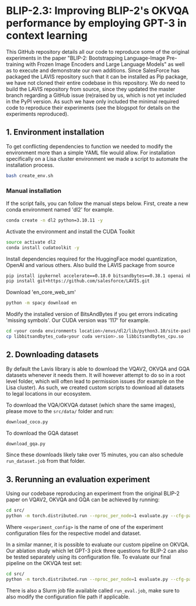# BLIP-2.3: Improving BLIP-2's OKVQA performance by employing GPT-3 in context learning
This GitHub repository details all our code to reproduce some of the original experiments in the paper "BLIP-2: Bootstrapping Language-Image Pre-training with Frozen Image Encoders and Large Language Models" 
as well as to execute and demonstrate our own additions. Since SalesForce has packaged the LAVIS repository such that it can be installed as Pip package, we have not cloned their entire codebase in this repository.
We do need to build the LAVIS repository from source, since they updated the master branch regarding a GitHub issue (re)raised by us, which is not yet included in the PyPI version.
As such we have only included the minimal required code to reproduce their experiments (see the blogspot for details on the experiments reproduced). 

## 1. Environment installation
To get conflicting dependencies to function we needed to modify the environment more than a simple YAML file would allow.
For installation specifically on a Lisa cluster environment we made a script to automate the installation process.
```bash
bash create_env.sh
```
### Manual installation
If the script fails, you can follow the manual steps below. First, create a new conda environment named 'dl2' for example.
```bash
conda create -n dl2 python=3.10.11 -y
```
Activate the environment and install the CUDA Toolkit
```bash
source activate dl2
conda install cudatoolkit -y
```

Install dependencies required for the HuggingFace model quantization, OpenAI and various others. Also build the LAVIS package from source
```bash
pip install ipykernel accelerate==0.18.0 bitsandbytes==0.38.1 openai nbconvert
pip install git+https://github.com/salesforce/LAVIS.git
```

Download 'en_core_web_sm'
```bash
python -m spacy download en
```

Modify the installed version of BitsAndBytes if you get errors indicating 'missing symbols'. Our CUDA version was '117' for example.
```bash
cd <your conda environments location>/envs/dl2/lib/python3.10/site-packages/bitsandbytes
cp libbitsandbytes_cuda<your cuda version>.so libbitsandbytes_cpu.so
```

## 2. Downloading datasets
By default the Lavis library is able to download the VQAV2, OKVQA and GQA datasets whenever it needs them. It will however attempt to do so in a root level folder, which will often lead to permission issues (for example on the Lisa cluster). As such, we created custom scripts to download all datasets to legal locations in our ecosystem.

To download the VQA/OKVQA dataset (which share the same images), please move to the `src/data/` folder and run:
```bash
download_coco.py
```
To download the GQA dataset
```bash
download_gqa.py
```

Since these downloads likely take over 15 minutes, you can also schedule `run_dataset.job` from that folder.

## 3. Rerunning an evaluation experiment
Using our codebase reproducing an experiment from the original BLIP-2 paper on VQAV2, OKVQA and GQA can be achieved by running:
```bash
cd src/
python -m torch.distributed.run --nproc_per_node=1 evaluate.py --cfg-path reproducing/configs/<experiment_config>.yaml 
```
Where `<experiment_config>` is the name of one of the experiment configuration files for the respective model and dataset.

In a similar manner, it is possible to evaluate our custom pipeline on OKVQA. Our ablation study which let GPT-3 pick three questions for BLIP-2 can also be tested separately using its configuration file. To evaluate our final pipeline on the OKVQA test set:
```bash
cd src/
python -m torch.distributed.run --nproc_per_node=1 evaluate.py --cfg-path extensions/configs/okvqa_flant5xl_caption_gpt3.yaml
```
There is also a Slurm job file available called `run_eval.job`, make sure to also modify the configuration file path if applicable.
